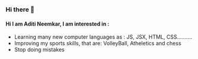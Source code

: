### Hi there 👋

#### Hi I am Aditi Neemkar, I am interested in :
* Learning many new computer languages as : JS, JSX, HTML, CSS..........
* Improving my sports skills, that are: VolleyBall, Atheletics and chess
* Stop doing mistakes
